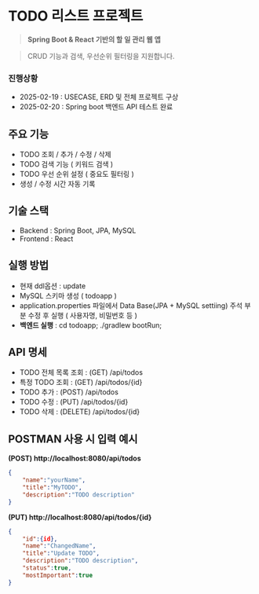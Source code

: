 # TODO 리스트 프로젝트
> **Spring Boot & React 기반의 할 일 관리 웹 앱**

> CRUD 기능과 검색, 우선순위 필터링을 지원합니다.

### 진행상황
- 2025-02-19 : USECASE, ERD 및 전체 프로젝트 구상
- 2025-02-20 : Spring boot 백엔드 API 테스트 완료

## 주요 기능
- TODO 조회 / 추가 / 수정 / 삭제
- TODO 검색 기능 ( 키워드 검색 )
- TODO 우선 순위 설정 ( 중요도 필터링 )
- 생성 / 수정 시간 자동 기록

## 기술 스택
- Backend : Spring Boot, JPA, MySQL
- Frontend : React

## 실행 방법
- 현재 ddl옵션 : update
- MySQL 스키마 생성 ( todoapp )
- application.properties 파일에서 Data Base(JPA + MySQL settiing) 주석 부분 수정 후 실행 ( 사용자명, 비밀번호 등 )
- **백엔드 실행** : cd todoapp; ./gradlew bootRun;

## API 명세
- TODO 전체 목록 조회 : (GET) /api/todos
- 특정 TODO 조회 : (GET) /api/todos/{id}
- TODO 추가 : (POST) /api/todos
- TODO 수정 : (PUT) /api/todos/{id}
- TODO 삭제 : (DELETE) /api/todos/{id}

## POSTMAN 사용 시 입력 예시
**(POST) http://localhost:8080/api/todos**
```json
{
    "name":"yourName",
    "title":"MyTODO",
    "description":"TODO description"
}
```
**(PUT) http://localhost:8080/api/todos/{id}**
```json
{
    "id":{id},
    "name":"ChangedName",
    "title":"Update TODO",
    "description":"TODO description",
    "status":true,
    "mostImportant":true
}
```
